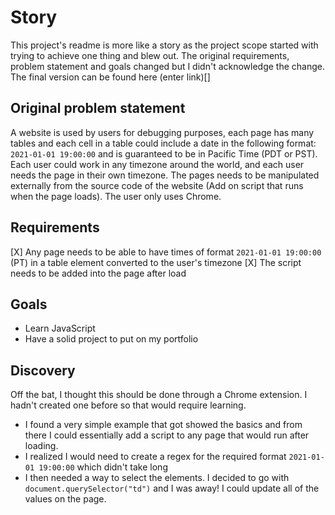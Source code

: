# Story

This project's readme is more like a story as the project scope started with trying to achieve one thing and blew out. The original requirements, problem statement and goals changed but I didn't acknowledge the change. The final version can be found here (enter link)[]

## Original problem statement

A website is used by users for debugging purposes, each page has many tables and each cell in a table could include a date in the following format: `2021-01-01 19:00:00` and is guaranteed to be in Pacific Time (PDT or PST). Each user could work in any timezone around the world, and each user needs the page in their own timezone. The pages needs to be manipulated externally from the source code of the website (Add on script that runs when the page loads). The user only uses Chrome.

## Requirements

[X] Any page needs to be able to have times of format `2021-01-01 19:00:00` (PT) in a table element converted to the user's timezone
[X] The script needs to be added into the page after load

## Goals

- Learn JavaScript
- Have a solid project to put on my portfolio

## Discovery

Off the bat, I thought this should be done through a Chrome extension. I hadn't created one before so that would require learning.

- I found a very simple example that got showed the basics and from there I could essentially add a script to any page that would run after loading.
- I realized I would need to create a regex for the required format `2021-01-01 19:00:00` which didn't take long
- I then needed a way to select the elements. I decided to go with `document.querySelector("td")` and I was away! I could update all of the values on the page.
